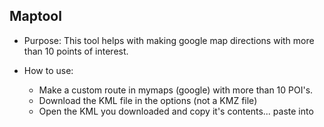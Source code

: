 ## Maptool

- Purpose: This tool helps with making google map directions with more than 10 points of interest.
  
 - How to use: 
    - Make a custom route in mymaps (google) with more than 10 POI's.
    - Download the KML file in the options (not a KMZ file) 
    - Open the KML you downloaded and copy it's contents... paste into 

